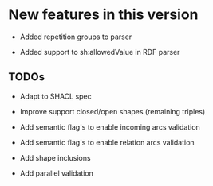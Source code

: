 New features in this version
============================

-   Added repetition groups to parser

-   Added support to sh:allowedValue in RDF parser


TODOs
-----

-   Adapt to SHACL spec

-   Improve support closed/open shapes (remaining triples)

-   Add semantic flag's to enable incoming arcs validation

-   Add semantic flag's to enable relation arcs validation

-   Add shape inclusions

-   Add parallel validation

